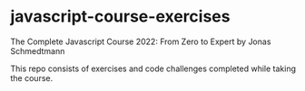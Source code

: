 # javascript-course-exercises

The Complete Javascript Course 2022: From Zero to Expert by Jonas Schmedtmann

This repo consists of exercises and code challenges completed while taking the course.
